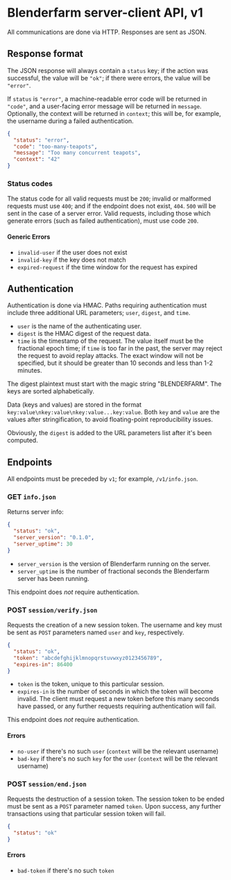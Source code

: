 
# Blenderfarm server-client API, v1

All communications are done via HTTP. Responses are sent as JSON.

## Response format

The JSON response will always contain a `status` key; if the action
was successful, the value will be `"ok"`; if there were errors, the
value will be `"error"`.

If `status` is `"error"`, a machine-readable error code will be
returned in `"code"`, and a user-facing error message will be returned
in `message`. Optionally, the context will be returned in `context`;
this will be, for example, the username during a failed authentication.

```json
{
  "status": "error",
  "code": "too-many-teapots",
  "message": "Too many concurrent teapots",
  "context": "42"
}
```

### Status codes

The status code for all valid requests must be `200`; invalid or
malformed requests must use `400`; and if the endpoint does not exist,
`404`. `500` will be sent in the case of a server error. Valid
requests, including those which generate errors (such as failed
authentication), must use code `200`.

#### Generic Errors

* `invalid-user` if the user does not exist
* `invalid-key` if the key does not match
* `expired-request` if the time window for the request has expired

## Authentication

Authentication is done via HMAC. Paths requiring authentication must
include three additional URL parameters; `user`, `digest`, and `time`.

* `user` is the name of the authenticating user.
* `digest` is the HMAC digest of the request data.
* `time` is the timestamp of the request. The value itself must be the
  fractional epoch time; if `time` is too far in the past, the server
  may reject the request to avoid replay attacks. The exact window
  will not be specified, but it should be greater than 10 seconds and
  less than 1-2 minutes.

The digest plaintext must start with the magic string
"BLENDERFARM". The keys are sorted alphabetically.

Data (keys and values) are stored in the format
`key:value\nkey:value\nkey:value...key:value`. Both `key` and `value`
are the values after stringification, to avoid floating-point
reproducibility issues.

Obviously, the `digest` is added to the URL parameters list after it's
been computed.

## Endpoints

All endpoints must be preceded by `v1`; for example, `/v1/info.json`.

### GET `info.json`

Returns server info:

```json
{
  "status": "ok",
  "server_version": "0.1.0",
  "server_uptime": 30
}

```

* `server_version` is the version of Blenderfarm running on the server.
* `server_uptime` is the number of fractional seconds the Blenderfarm server has been running.

This endpoint does _not_ require authentication.

### POST `session/verify.json`

Requests the creation of a new session token. The username and key
must be sent as `POST` parameters named `user` and `key`,
respectively.

```json
{
  "status": "ok",
  "token": "abcdefghijklmnopqrstuvwxyz0123456789",
  "expires-in": 86400
}

```

* `token` is the token, unique to this particular session.
* `expires-in` is the number of seconds in which the token will become
  invalid. The client must request a new token before this many
  seconds have passed, or any further requests requiring
  authentication will fail.

This endpoint does _not_ require authentication.

#### Errors

* `no-user` if there's no such `user` (`context` will be the relevant username)
* `bad-key` if there's no such `key` for the `user` (`context` will be the relevant username)

### POST `session/end.json`

Requests the destruction of a session token. The session token to be
ended must be sent as a `POST` parameter named `token`. Upon success,
any further transactions using that particular session token will
fail.

```json
{
  "status": "ok"
}

```

#### Errors

* `bad-token` if there's no such `token`

